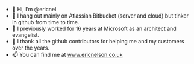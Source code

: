 - 👋 Hi, I’m @ericnel
- 👀 I hang out mainly on Atlassian Bitbucket (server and cloud) but tinker in github from time to time.
- 🌱 I previously worked for 16 years at Microsoft as an architect and evangelist.
- 💞️ I thank all the github contributors for helping me and my customers over the years.
- 📫 You can find me at www.ericnelson.co.uk

<!---
ericnel/ericnel is a ✨ special ✨ repository because its `README.md` (this file) appears on your GitHub profile.
You can click the Preview link to take a look at your changes.
--->
